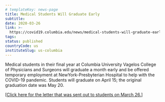 ```yaml
---
# templateKey: news-page
title: Medical Students Will Graduate Early
subtitle:
date: 2020-03-26
link: >-
  https://covid19.columbia.edu/news/medical-students-will-graduate-early
tags:
status: published
countryCode: us
instituteSlug: us-columbia
---
```

<div class="field field--name-field-cu-content field--type-entity-reference-revisions field--label-hidden field--items">

<div class="field--item">

<div id="text-477" class="paragraph paragraph--type--text paragraph--view-mode--default anchored">

<div class="field field--name-field-cu-wysiwyg field--type-text-long field--label-hidden field--item">

Medical students in their final year at Columbia University Vagelos College of Physicians and Surgeons will graduate a month early and be offered temporary employment at NewYork-Presbyterian Hospital to help with the COVID-19 pandemic. Students will graduate on April 15; the original graduation date was May 20.

[[Click here for the letter that was sent out to students on March 26.](https://www.cuimc.columbia.edu/news/increase-physician-ranks-columbia-medical-students-will-graduate-early-join)] 

</div>

</div>

</div>

</div>
